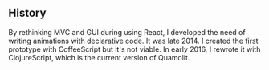 
History
----

By rethinking MVC and GUI during using React, I developed the need of writing animations with declarative code. It was late 2014. I created the first prototype with CoffeeScript but it's not viable. In early 2016, I rewrote it with ClojureScript, which is the current version of Quamolit.
